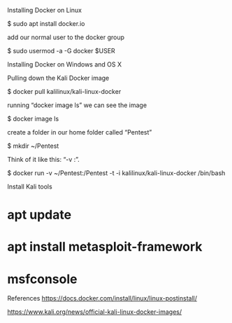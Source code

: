 Installing Docker on Linux

$ sudo apt install docker.io

add our normal user to the docker group

$ sudo usermod -a -G docker $USER

Installing Docker on Windows and OS X

Pulling down the Kali Docker image

$ docker pull kalilinux/kali-linux-docker

running “docker image ls” we can see the image

$ docker image ls

create a folder in our home folder called “Pentest”

$ mkdir ~/Pentest

Think of it like this: “-v <host direcoty>:<container directory>”.
  
$ docker run -v ~/Pentest:/Pentest -t -i kalilinux/kali-linux-docker /bin/bash

Install Kali tools

# apt update
# apt install metasploit-framework
# msfconsole

References
https://docs.docker.com/install/linux/linux-postinstall/

https://www.kali.org/news/official-kali-linux-docker-images/

